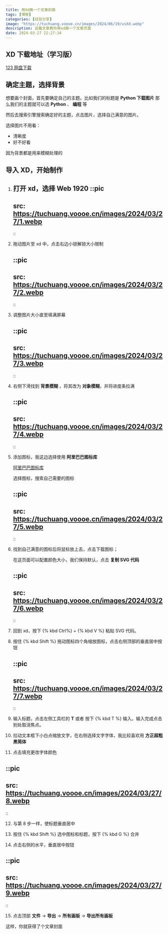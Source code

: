 ```yaml
---
title: 用Xd画一个文章封面
tags: [博客]
categories: [经验分享]
image: "https://tuchuang.voooe.cn/images/2024/06/19/usXd.webp"
description: 这篇文章教你用xd画一个文章页面
date: 2024-03-27 22:27:34
---
```


## XD 下载地址（学习版）

[123 网盘下载](https://www.123pan.com/s/iXN7Vv-i9mJv.html)

## 确定主题，选择背景

想要画个封面，首先要确定自己的主题。比如我们的标题是 **Python 下载图片** 那么我们的主题就可以选 **Python** 、 **编程** 等

然后去搜索引擎搜索确定好的主题，点击图片，选择自己满意的图片。

选择图片不用看：

- 清晰度
- 好不好看

因为背景都是用来模糊处理的

## 导入 XD，开始制作

1. 打开 xd，选择 **Web 1920**
   ::pic
   ---
   src: https://tuchuang.voooe.cn/images/2024/03/27/1.webp
   ---
   ::

2. 拖动图片至 xd 中，点击右边小锁解锁大小限制

   ::pic
   ---
   src: https://tuchuang.voooe.cn/images/2024/03/27/2.webp
   ---
   ::

3. 调整图片大小直至填满屏幕

   ::pic
   ---
   src: https://tuchuang.voooe.cn/images/2024/03/27/3.webp
   ---
   ::

4. 右侧下滑找到 **背景模糊** ，将其改为 **对象模糊**，并将进度条拉满

   ::pic
   ---
   src: https://tuchuang.voooe.cn/images/2024/03/27/4.webp
   ---
   ::

5. 添加图标，我这边选择使用 **阿里巴巴图标库**

   [阿里巴巴图标库](https://www.iconfont.cn/)

   选择图标，搜索自己需要的图标

   ::pic
   ---
   src: https://tuchuang.voooe.cn/images/2024/03/27/5.webp
   ---
   ::

6. 找到自己满意的图标后将鼠标放上去，点击下载图标；

   在这页面可以配置颜色大小，我们保持默认，点击 **复制 SVG 代码**

   ::pic
   ---
   src: https://tuchuang.voooe.cn/images/2024/03/27/6.webp
   ---
   ::

7. 回到 xd，按下 {% kbd Ctrl%} + {% kbd V %} 粘贴 SVG 代码。

8. 按住 {% kbd Shift %} 拖动图标四个角缩放图标，点击右侧顶部的垂直居中按钮

   ::pic
   ---
   src: https://tuchuang.voooe.cn/images/2024/03/27/7.webp
   ---
   ::

9. 输入标题，点击左侧工具栏的 **T** 或者 按下 {% kbd T %} 输入。输入完成点击别处取消焦点。

10. 拉动文本框下小白点缩放文字，在右侧选择文字字体，我比较喜欢用 **方正超粗黑简体**

11. 点击填充更改字体颜色

   ::pic
   ---
   src: https://tuchuang.voooe.cn/images/2024/03/27/8.webp
   ---
   ::

12. 与第 8 步一样，使标题垂直居中

13. 按住 {% kbd Shift %} 选中图标和标题，按下 {% kbd G %} 合并

14. 点击右侧的水平，垂直居中按钮

   ::pic
   ---
   src: https://tuchuang.voooe.cn/images/2024/03/27/9.webp
   ---
   ::

15. 点击顶部 **文件** -> **导出** -> **所有画板** -> **导出所有画板**

这样，你就获得了个文章封面
